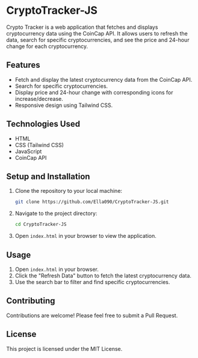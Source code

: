 # CryptoTracker-JS

Crypto Tracker is a web application that fetches and displays cryptocurrency data using the CoinCap API. It allows users to refresh the data, search for specific cryptocurrencies, and see the price and 24-hour change for each cryptocurrency.

## Features

- Fetch and display the latest cryptocurrency data from the CoinCap API.
- Search for specific cryptocurrencies.
- Display price and 24-hour change with corresponding icons for increase/decrease.
- Responsive design using Tailwind CSS.

## Technologies Used

- HTML
- CSS (Tailwind CSS)
- JavaScript
- CoinCap API

## Setup and Installation

1. Clone the repository to your local machine:

    ```bash
    git clone https://github.com/Ella090/CryptoTracker-JS.git
    ```

2. Navigate to the project directory:

    ```bash
    cd CryptoTracker-JS
    ```

3. Open `index.html` in your browser to view the application.



## Usage

1. Open `index.html` in your browser.
2. Click the "Refresh Data" button to fetch the latest cryptocurrency data.
3. Use the search bar to filter and find specific cryptocurrencies.

## Contributing

Contributions are welcome! Please feel free to submit a Pull Request.

## License

This project is licensed under the MIT License.
